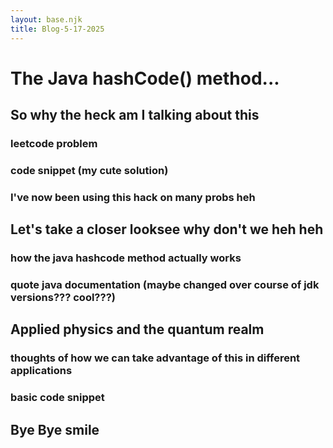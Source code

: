 ```yaml
---
layout: base.njk
title: Blog-5-17-2025
---
```

# The Java hashCode() method...

## So why the heck am I talking about this
### leetcode problem
### code snippet (my cute solution)
### I've now been using this hack on many probs heh

## Let's take a closer looksee why don't we heh heh
### how the java hashcode method actually works
### quote java documentation (maybe changed over course of jdk versions??? cool???)

## Applied physics and the quantum realm
### thoughts of how we can take advantage of this in different applications
### basic code snippet

## Bye Bye smile